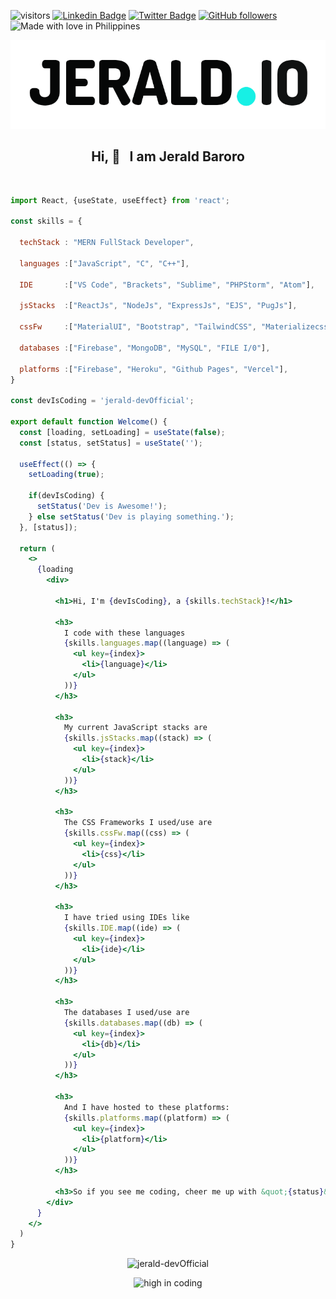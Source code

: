 ![visitors](https://visitor-badge.glitch.me/badge?page_id=jerald-devOfficial)
[![Linkedin Badge](https://img.shields.io/badge/-Jerald%20Baroro-blue?style=social&logo=Linkedin&logoColor=blue&link=https://www.linkedin.com/in/jerald-baroro-562aab20a/)](https://www.linkedin.com/in/jerald-baroro-562aab20a/)
[![Twitter Badge](http://img.shields.io/badge/-@spaueOfficial-1ca0f1?style=social&logo=twitter&logoColor=blue&link=https://twitter.com/VedantKhairnar3)](https://twitter.com/@spaueOfficial) 
[![GitHub followers](https://img.shields.io/github/followers/jerald-devOfficial?label=Follow&style=social)](https://github.comjerald-devOfficial/?tab=follow)
![Made with love in Philippines](https://madewithlove.now.sh/ph?heart=true&colorA=%23de172b&colorB=%23124bce)

<p align="center">
  <img src="jerald_io.png" alt="JERALD.IO Logo"/>
</p>
<h2 align="center">Hi, 👋  &nbsp; I am Jerald Baroro</h2>

<br>

```jsx
import React, {useState, useEffect} from 'react';

const skills = {

  techStack : "MERN FullStack Developer",
  
  languages :["JavaScript", "C", "C++"],

  IDE       :["VS Code", "Brackets", "Sublime", "PHPStorm", "Atom"],

  jsStacks  :["ReactJs", "NodeJs", "ExpressJs", "EJS", "PugJs"],
  
  cssFw     :["MaterialUI", "Bootstrap", "TailwindCSS", "Materializecss", "SASS/SCSS"],

  databases :["Firebase", "MongoDB", "MySQL", "FILE I/0"],

  platforms :["Firebase", "Heroku", "Github Pages", "Vercel"],
}

const devIsCoding = 'jerald-devOfficial';

export default function Welcome() {
  const [loading, setLoading] = useState(false);
  const [status, setStatus] = useState('');

  useEffect(() => {
    setLoading(true);
    
    if(devIsCoding) {
      setStatus('Dev is Awesome!');
    } else setStatus('Dev is playing something.');
  }, [status]);

  return (
    <>
      {loading
        <div>
      
          <h1>Hi, I'm {devIsCoding}, a {skills.techStack}!</h1>
        
          <h3>
            I code with these languages 
            {skills.languages.map((language) => (
              <ul key={index}>
                <li>{language}</li>
              </ul>
            ))}
          </h3>
      
          <h3>
            My current JavaScript stacks are 
            {skills.jsStacks.map((stack) => (
              <ul key={index}>
                <li>{stack}</li>
              </ul>
            ))}
          </h3>
          
          <h3>
            The CSS Frameworks I used/use are 
            {skills.cssFw.map((css) => (
              <ul key={index}>
                <li>{css}</li>
              </ul>
            ))}
          </h3>
          
          <h3>
            I have tried using IDEs like 
            {skills.IDE.map((ide) => (
              <ul key={index}>
                <li>{ide}</li>
              </ul>
            ))}
          </h3>
          
          <h3>
            The databases I used/use are 
            {skills.databases.map((db) => (
              <ul key={index}>
                <li>{db}</li>
              </ul>
            ))}
          </h3>
          
          <h3>
            And I have hosted to these platforms:  
            {skills.platforms.map((platform) => (
              <ul key={index}>
                <li>{platform}</li>
              </ul>
            ))}
          </h3>
      
          <h3>So if you see me coding, cheer me up with &quot;{status}&quot;!</h3>
        </div>
      }
    </>
  )
}
```

<p align="center"> <img src="https://github-readme-stats.vercel.app/api?username=jerald-devOfficial&show_icons=true&theme=gotham" alt="jerald-devOfficial" />

<p align="center">
  <img src="https://media.giphy.com/media/Y06e2KFCG48qwNMGK2/giphy.gif" alt="high in coding"/>
</p>


<!---
jerald-devOfficial/jerald-devOfficial is a ✨ special ✨ repository because its `README.md` (this file) appears on your GitHub profile.
You can click the Preview link to take a look at your changes.
--->





